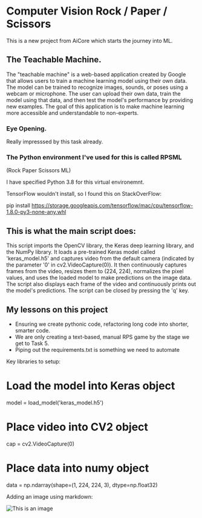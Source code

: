 # Computer Vision Rock / Paper / Scissors

This is a new project from AiCore which starts the journey into ML.

## The Teachable Machine.

The "teachable machine" is a web-based application created by Google that allows users to train a machine learning model using their own data. The model can be trained to recognize images, sounds, or poses using a webcam or microphone. The user can upload their own data, train the model using that data, and then test the model's performance by providing new examples. The goal of this application is to make machine learning more accessible and understandable to non-experts.

### Eye Opening.

Really impresssed by this task already.

### The Python environment I've used for this is called RPSML

(Rock Paper Scissors ML)

I have specified Python 3.8 for this virtual environemnt.

TensorFlow wouldn't install, so I found this on StackOverFlow:

pip install https://storage.googleapis.com/tensorflow/mac/cpu/tensorflow-1.8.0-py3-none-any.whl


## This is what the main script does:

This script imports the OpenCV library, the Keras deep learning library, and the NumPy library. It loads a pre-trained Keras model called 'keras_model.h5' and captures video from the default camera (indicated by the parameter '0' in cv2.VideoCapture(0)). It then continuously captures frames from the video, resizes them to (224, 224), normalizes the pixel values, and uses the loaded model to make predictions on the image data. The script also displays each frame of the video and continuously prints out the model's predictions. The script can be closed by pressing the 'q' key.

## My lessons on this project
- Ensuring we create pythonic code, refactoring long code into shorter, smarter code.
- We are only creating a text-based, manual RPS game by the stage we get to Task 5.
- Piping out the requirements.txt is something we need to automate

Key libraries to setup:

# Load the model into Keras object
model = load_model('keras_model.h5')
# Place video into CV2 object
cap = cv2.VideoCapture(0)

# Place data into numy object
data = np.ndarray(shape=(1, 224, 224, 3), dtype=np.float32)

Adding an image using markdown:

![This is an image](https://myoctocat.com/assets/images/base-octocat.svg)




